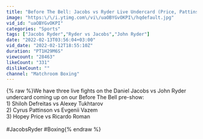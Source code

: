 ```yaml
---
title: "Before The Bell: Jacobs vs Ryder Live Undercard (Price, Pattinson & Defreitas)"
image: "https:\/\/i.ytimg.com\/vi\/uaOBYGvOKPI\/hqdefault.jpg"
vid_id: "uaOBYGvOKPI"
categories: "Sports"
tags: ["Jacobs Ryder","Ryder vs Jacobs","John Ryder"]
date: "2022-02-13T03:56:04+03:00"
vid_date: "2022-02-12T18:55:10Z"
duration: "PT1H29M6S"
viewcount: "28463"
likeCount: "331"
dislikeCount: ""
channel: "Matchroom Boxing"
---
```

{% raw %}We have three live fights on the Daniel Jacobs vs John Ryder undercard coming up on our Before The Bell pre-show:<br />1) Shiloh Defreitas vs Alexey Tukhtarov<br />2) Cyrus Pattinson vs Evgenii Vazem<br />3) Hopey Price vs Ricardo Roman<br /><br />#JacobsRyder #Boxing{% endraw %}
